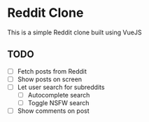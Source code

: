 # Reddit Clone

This is a simple Reddit clone built using VueJS

## TODO
* [ ] Fetch posts from Reddit
* [ ] Show posts on screen
* [ ] Let user search for subreddits
  * [ ] Autocomplete search
  * [ ] Toggle NSFW search
* [ ] Show comments on post